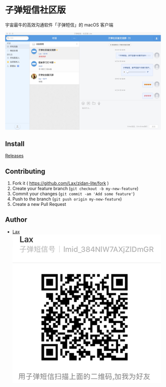 # 子弹短信社区版

宇宙最牛的高效沟通软件「子弹短信」的 macOS 客户端

![「子弹短信」社区版 Lite](.assets/screenshot.jpeg)


## Install

[Releases](releases)


## Contributing

1. Fork it ( https://github.com/Lax/zidan-lite/fork )
2. Create your feature branch (`git checkout -b my-new-feature`)
3. Commit your changes (`git commit -am 'Add some feature'`)
4. Push to the branch (`git push origin my-new-feature`)
5. Create a new Pull Request


## Author

* [Lax](https://lax.github.io)
![Lax](.assets/lax.jpg)
